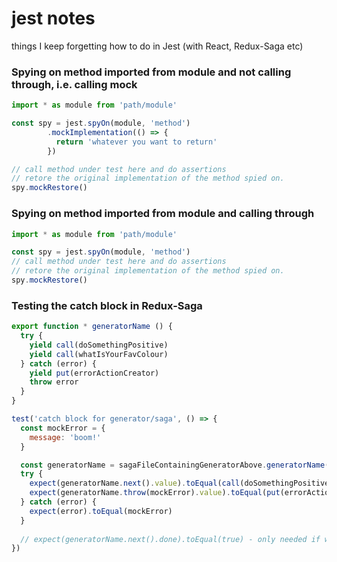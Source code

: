 # jest notes
things I keep forgetting how to do in Jest (with React, Redux-Saga etc)

### Spying on method imported from module and not calling through, i.e. calling mock
```javascript
import * as module from 'path/module'

const spy = jest.spyOn(module, 'method')
        .mockImplementation(() => {
          return 'whatever you want to return'
        })

// call method under test here and do assertions
// retore the original implementation of the method spied on.
spy.mockRestore()
```

### Spying on method imported from module and calling through
```javascript
import * as module from 'path/module'

const spy = jest.spyOn(module, 'method')
// call method under test here and do assertions
// retore the original implementation of the method spied on.
spy.mockRestore()
```

### Testing the catch block in Redux-Saga
```javascript
export function * generatorName () {
  try {
    yield call(doSomethingPositive)
    yield call(whatIsYourFavColour)       
  } catch (error) {
    yield put(errorActionCreator)
    throw error
  }
}

test('catch block for generator/saga', () => {
  const mockError = {
    message: 'boom!'
  }

  const generatorName = sagaFileContainingGeneratorAbove.generatorName()
  try {
    expect(generatorName.next().value).toEqual(call(doSomethingPositive))
    expect(generatorName.throw(mockError).value).toEqual(put(errorActionCreator))
  } catch (error) {
    expect(error).toEqual(mockError)
  }
  
  // expect(generatorName.next().done).toEqual(true) - only needed if we didn't throw error in the generator
})
```

